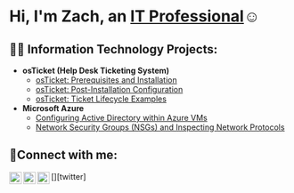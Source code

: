 <h1>Hi, I'm Zach, an <a href=https://www.linkedin.com/in/zach-fields-68a908335?lipi=urn%3Ali%3Apage%3Ad_flagship3_profile_view_base_contact_details%3BFDldzGqFQEmaHTYRW%2FxZUQ%3D%3D>IT Professional</a>☺</h1>

<h2>👨‍💻 Information Technology Projects:</h2>

- <b>osTicket (Help Desk Ticketing System)</b>
  - [osTicket: Prerequisites and Installation](https://github.com/ZachFields05/osticket-prereqs)
  - [osTicket: Post-Installation Configuration](https://github.com/ZachFields05/https-github.com-ZachFields05-post-install-config)
  - [osTicket: Ticket Lifecycle Examples](https://github.com/ZachFields05/ticket-lifecycle)
- <b>Microsoft Azure</b>
  - [Configuring Active Directory within Azure VMs](https://github.com/ZachFields05/configure-ad)
  - [Network Security Groups (NSGs) and Inspecting Network Protocols](https://github.com/ZachFields05/azure-network-protocols)

<h2>🤳Connect with me:</h2>

[<img align="left" alt="Josh | Twitter" width="22px" src="https://cdn.jsdelivr.net/npm/simple-icons@v3/icons/twitter.svg" />][twitter]
[<img align="left" alt="Josh | LinkedIn" width="22px" src="https://cdn.jsdelivr.net/npm/simple-icons@v3/icons/linkedin.svg" />][linkedin]
[<img align="left" alt="Josh | Instagram" width="22px" src="https://cdn.jsdelivr.net/npm/simple-icons@v3/icons/instagram.svg" />][instagram]

[instagram]: https://www.instagram.com/zachrf/
[linkedin]: https://www.linkedin.com/in/zach-fields-68a908335?lipi=urn%3Ali%3Apage%3Ad_flagship3_profile_view_base_contact_details%3BFDldzGqFQEmaHTYRW%2FxZUQ%3D%3D
